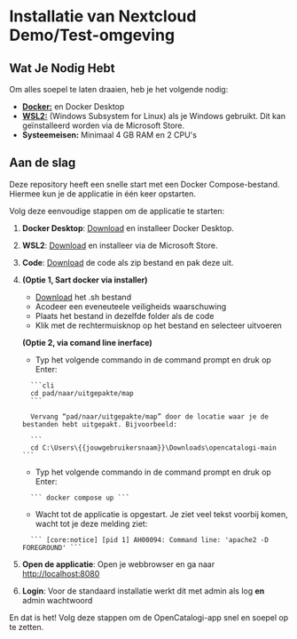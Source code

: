 # Installatie van Nextcloud Demo/Test-omgeving

## Wat Je Nodig Hebt

Om alles soepel te laten draaien, heb je het volgende nodig:

* [**Docker:**](https://www.docker.com/products/docker-desktop/) en Docker Desktop
* [**WSL2:**](https://learn.microsoft.com/en-us/windows/wsl/install) (Windows Subsystem for Linux) als je Windows gebruikt. Dit kan geïnstalleerd worden via de Microsoft Store.
* **Systeemeisen:** Minimaal 4 GB RAM en 2 CPU's

## Aan de slag
Deze repository heeft een snelle start met een Docker Compose-bestand. Hiermee kun je de applicatie in één keer opstarten.

Volg deze eenvoudige stappen om de applicatie te starten:

1. **Docker Desktop**: [Download](https://www.docker.com/products/docker-desktop/) en installeer Docker Desktop.
2. **WSL2**: [Download](https://learn.microsoft.com/en-us/windows/wsl/install) en installeer via de Microsoft Store.
3. **Code**: [Download](https://github.com/ConductionNL/opencatalogi/archive/refs/heads/master.zip) de code als zip bestand en pak deze uit.
4. **(Optie 1, Sart docker via installer)**
      * [Download]() het .sh bestand    
      * Acodeer een eveneuteele veiligheids waarschuwing
      * Plaats het bestand in dezelfde folder als de code
      * Klik met de rechtermuisknop op het bestand en selecteer uitvoeren

   **(Optie 2, via comand line inerface)**
      *   Typ het volgende commando in de command prompt en druk op Enter:

         ```cli
         cd pad/naar/uitgepakte/map
         ```

         Vervang “pad/naar/uitgepakte/map” door de locatie waar je de bestanden hebt uitgepakt. Bijvoorbeeld:

         ```
         cd C:\Users\{{jouwgebruikersnaam}}\Downloads\opencatalogi-main ```
      *   Typ het volgende commando in de command prompt en druk op Enter:

         ``` docker compose up ```
      *   Wacht tot de applicatie is opgestart. Je ziet veel tekst voorbij komen, wacht tot je deze melding ziet:

         ``` [core:notice] [pid 1] AH00094: Command line: 'apache2 -D FOREGROUND' ```
5. **Open de applicatie**: Open je webbrowser en ga naar [http://localhost:8080](http://localhost:8080)
6. **Login**: Voor de standaard installatie werkt dit met admin als log **en** admin wachtwoord

En dat is het! Volg deze stappen om de OpenCatalogi-app snel en soepel op te zetten.

